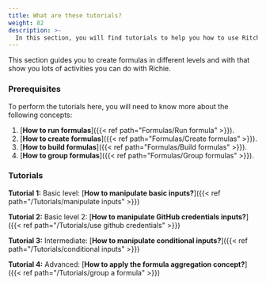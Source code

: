 ```yaml
---
title: What are these tutorials? 
weight: 82
description: >-
  In this section, you will find tutorials to help you how to use Ritchie.
---
```



This section guides you to create formulas in different levels and with that show you lots of activities you can do with Richie.

### Prerequisites
To perform the tutorials here, you will need to know more about the following concepts:

1. [**How to run formulas**]({{< ref path="Formulas/Run formula" >}}).
2. [**How to create formulas**]({{< ref path="Formulas/Create formulas" >}}).
3. [**How to build formulas**]({{< ref path="Formulas/Build formulas" >}}).
4. [**How to group formulas**]({{< ref path="Formulas/Group formulas" >}}).

### Tutorials


**Tutorial 1:** Basic level: [**How to manipulate basic inputs?**]({{< ref path="/Tutorials/manipulate inputs" >}})

**Tutorial 2:** Basic level 2: [**How to manipulate GitHub credentials inputs?**]({{< ref path="/Tutorials/use github credentials" >}}) 

**Tutorial 3:** Intermediate: [**How to manipulate conditional inputs?**]({{< ref path="/Tutorials/conditional inputs" >}}) 

**Tutorial 4:** Advanced: [**How to apply the formula aggregation concept?**]({{< ref path="/Tutorials/group a formula" >}}) 


